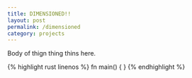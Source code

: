 ```yaml
---
title: DIMENSIONED!!
layout: post
permalink: /dimensioned
category: projects
---
```


Body of thign thing thins here.

{% highlight rust linenos %}
fn main() {
}
{% endhighlight %}
